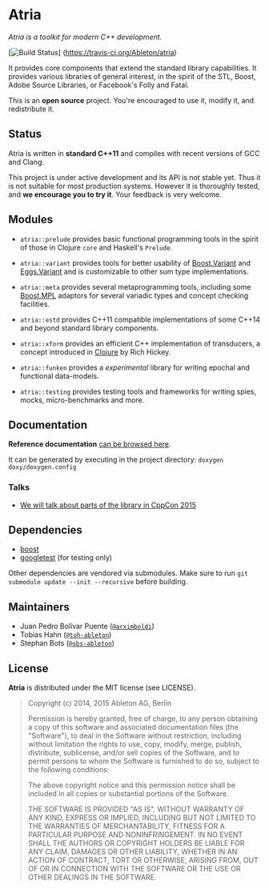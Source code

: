Atria
=====

*Atria is a toolkit for modern C++ development*.

[![Build Status](https://travis-ci.org/Ableton/atria.svg?branch=master)]
(https://travis-ci.org/Ableton/atria)

It provides core components that extend the standard library
capabilities.  It provides various libraries of general interest, in
the spirit of the STL, Boost, Adobe Source Libraries, or Facebook's
Folly and Fatal.

This is an **open source** project.  You're encouraged to use it,
modify it, and redistribute it.

Status
------

Atria is written in **standard C++11** and compiles with recent
versions of GCC and Clang.

This project is under active development and its API is not stable
yet.  Thus it is not suitable for most production systems.  However it
is thoroughly tested, and **we encourage you to try it**.  Your
feedback is very welcome.

## Modules

* `atria::prelude` provides basic functional programming tools in the
  spirit of those in Clojure `core` and Haskell's `Prelude`.

* `atria::variant` provides tools for better usability of
  [Boost.Variant](http://www.boost.org/doc/libs/1_58_0/doc/html/variant.html)
  and [Eggs.Variant](http://eggs-cpp.github.io/variant/) and is
  customizable to other sum type implementations.

* `atria::meta` provides several metaprogramming tools, including some
  [Boost.MPL](http://www.boost.org/doc/libs/1_59_0/libs/mpl/doc/index.html)
  adaptors for several variadic types and concept checking facilities.

* `atria::estd` provides C++11 compatible implementations of some
  C++14 and beyond standard library components.

* `atria::xform` provides an efficient C++ implementation of
  transducers, a concept introduced in
  [Clojure](http://blog.cognitect.com/blog/2014/8/6/transducers-are-coming)
  by Rich Hickey.

* `atria::funken` provides a *experimental* library for writing epochal
  and functional data-models.

* `atria::testing` provides testing tools and frameworks for writing
  spies, mocks, micro-benchmarks and more.

## Documentation

**Reference documentation**
[can be browsed here](http://ableton.github.io/atria/reference).

It can be generated by executing in the project directory: `doxygen doxy/doxygen.config`

### Talks

- [We will talk about parts of the library in CppCon 2015](
http://cppcon2015.sched.org/event/ff8f576d5d0fe02bcc05fccfa56359a3)

## Dependencies

  - [boost](http://www.boost.org/doc/libs/1_59_0)
  - [googletest](https://chromium.googlesource.com/external/googletest) (for testing only)

Other dependencies are vendored via submodules.  Make sure to run `git
submodule update --init --recursive` before building.

## Maintainers

- Juan Pedro Bolívar Puente ([`@arximboldi`](https://github.com/arximboldi))
- Tobias Hahn ([`@toh-ableton`](https://github.com/toh-ableton))
- Stephan Bots ([`@sbs-ableton`](https://github.com/sbs-ableton))

License
-------

**Atria** is distributed under the MIT license (see LICENSE).

> Copyright (c) 2014, 2015 Ableton AG, Berlin
>
> Permission is hereby granted, free of charge, to any person obtaining a copy
> of this software and associated documentation files (the "Software"), to deal
> in the Software without restriction, including without limitation the rights
> to use, copy, modify, merge, publish, distribute, sublicense, and/or sell
> copies of the Software, and to permit persons to whom the Software is
> furnished to do so, subject to the following conditions:
>
> The above copyright notice and this permission notice shall be included in
> all copies or substantial portions of the Software.
>
> THE SOFTWARE IS PROVIDED "AS IS", WITHOUT WARRANTY OF ANY KIND, EXPRESS OR
> IMPLIED, INCLUDING BUT NOT LIMITED TO THE WARRANTIES OF MERCHANTABILITY,
> FITNESS FOR A PARTICULAR PURPOSE AND NONINFRINGEMENT. IN NO EVENT SHALL THE
> AUTHORS OR COPYRIGHT HOLDERS BE LIABLE FOR ANY CLAIM, DAMAGES OR OTHER
> LIABILITY, WHETHER IN AN ACTION OF CONTRACT, TORT OR OTHERWISE, ARISING FROM,
> OUT OF OR IN CONNECTION WITH THE SOFTWARE OR THE USE OR OTHER DEALINGS IN
> THE SOFTWARE.

